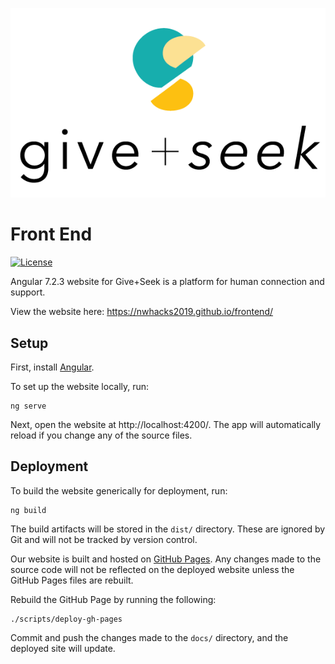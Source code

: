 ![Give+Seek logo](readme-img/logo.png)

# Front End

[![License](https://img.shields.io/github/license/mashape/apistatus.svg?maxAge=2592000)](https://github.com/nwHacks2019/frontend/blob/master/LICENSE)

Angular 7.2.3 website for Give+Seek is a platform for human connection and support.

View the website here: https://nwhacks2019.github.io/frontend/

## Setup

First, install [Angular](https://angular.io/).

To set up the website locally, run:
```shell
ng serve
```

Next, open the website at http://localhost:4200/. The app will automatically reload if you change any of the source files.

## Deployment

To build the website generically for deployment, run:
```shell
ng build
```

The build artifacts will be stored in the `dist/` directory. These are ignored by Git and will not be tracked by version control.

Our website is built and hosted on [GitHub Pages](https://pages.github.com/). Any changes made to the source code will not be reflected on the deployed website unless the GitHub Pages files are rebuilt.

Rebuild the GitHub Page by running the following:
```shell
./scripts/deploy-gh-pages
```

Commit and push the changes made to the `docs/` directory, and the deployed site will update.
